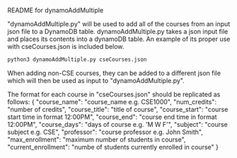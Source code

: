 README for dynamoAddMultiple

"dynamoAddMultiple.py" will be used to add all of the courses from an input json file to a DynamoDB table. dynamoAddMultiple.py takes a json input file and places its contents into a dynamoDB table. An example of its proper use with cseCourses.json is included below.
```sh
python3 dynamoAddMultiple.py cseCourses.json
```
When adding non-CSE courses, they can be added to a different json file which will then be used as input to "dynamoAddMultiple.py".

The format for each course in "cseCourses.json" should be replicated as follows:
{
    "course_name": "course_name e.g. CSE1000",
    "num_credits": "number of credits",
    "course_title": "title of course",
    "course_start": "course start time in format 12:00PM",
    "course_end": "course end time in format 12:00PM",
    "course_days": "days of course e.g. 'M W F'",
    "subject": "course subject e.g. CSE",
    "professor": "course professor e.g. John Smith",
    "max_enrollment": "maximum number of students in course",
    "current_enrollment": "numbe of students currently enrolled in course"
}

